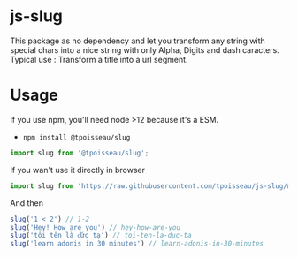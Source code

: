 # js-slug

This package as no dependency and let you transform any string with special chars into a nice string with only Alpha, Digits and dash caracters.
Typical use : Transform a title into a url segment.

# Usage
If you use npm, you'll need node >12 because it's a ESM.
- `npm install @tpoisseau/slug`

```js
import slug from '@tpoisseau/slug';
```

If you wan't use it directly in browser

```js
import slug from 'https://raw.githubusercontent.com/tpoisseau/js-slug/master/index.mjs';
```

And then

```js
slug('1 < 2') // 1-2
slug('Hey! How are you') // hey-how-are-you
slug('tôi tên là d͌ức tạ') // toi-ten-la-duc-ta
slug('learn adonis in 30 minutes') // learn-adonis-in-30-minutes
```
